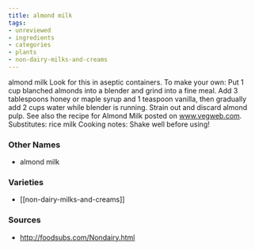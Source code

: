 ```yaml
---
title: almond milk
tags:
- unreviewed
- ingredients
- categories
- plants
- non-dairy-milks-and-creams
---
```

almond milk Look for this in aseptic containers. To make your own: Put 1 cup blanched almonds into a blender and grind into a fine meal. Add 3 tablespoons honey or maple syrup and 1 teaspoon vanilla, then gradually add 2 cups water while blender is running. Strain out and discard almond pulp. See also the recipe for Almond Milk posted on www.vegweb.com. Substitutes: rice milk Cooking notes: Shake well before using!

### Other Names

* almond milk

### Varieties

* [[non-dairy-milks-and-creams]]

### Sources
* http://foodsubs.com/Nondairy.html
